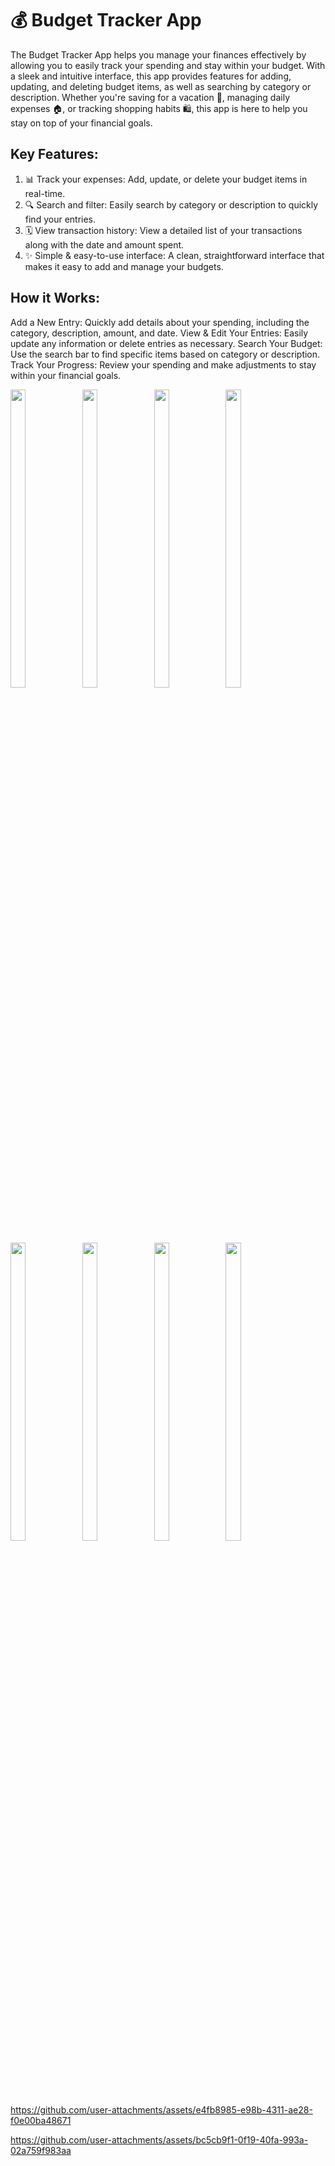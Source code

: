# 💰 Budget Tracker App

The Budget Tracker App helps you manage your finances effectively by allowing you to easily track your spending and stay within your budget. With a sleek and intuitive interface, this app provides features for adding, updating, and deleting budget items, as well as searching by category or description. Whether you're saving for a vacation 🌴, managing daily expenses 🏠, or tracking shopping habits 🛍️, this app is here to help you stay on top of your financial goals.

## Key Features:

1. 📊 Track your expenses: Add, update, or delete your budget items in real-time.
2. 🔍 Search and filter: Easily search by category or description to quickly find your entries.
3. 🗓️ View transaction history: View a detailed list of your transactions along with the date and amount spent.
4. ✨ Simple & easy-to-use interface: A clean, straightforward interface that makes it easy to add and manage your budgets.

## How it Works:
Add a New Entry: Quickly add details about your spending, including the category, description, amount, and date.
View & Edit Your Entries: Easily update any information or delete entries as necessary.
Search Your Budget: Use the search bar to find specific items based on category or description.
Track Your Progress: Review your spending and make adjustments to stay within your financial goals.

<p>
     <img src="https://github.com/user-attachments/assets/e6f0a43e-a418-4554-bdbf-92c4857d24e0"height="35%" width="22%">
    <img src="https://github.com/user-attachments/assets/d0e4faac-f0f7-45b8-9d21-839d146297d3"height="35%" width="22%">
   <img src="https://github.com/user-attachments/assets/cbc6ddc2-cd6c-4697-9021-7b420e2b8a2e"height="35%" width="22%">
      <img src="https://github.com/user-attachments/assets/c3819a17-574d-4a90-b7ae-9b18af9f31d7"height="35%" width="22%">
     <img src="https://github.com/user-attachments/assets/cb1ed1b3-5f20-406e-aa34-7d30ac5123e2"height="35%" width="22%">
    <img src="https://github.com/user-attachments/assets/8ccf9b24-d411-4618-981e-568dffb7b421"height="35%" width="22%">
      <img src="https://github.com/user-attachments/assets/cfcd2ccc-a5a6-409c-a619-6a3da2e7493b"height="35%" width="22%">
      <img src="https://github.com/user-attachments/assets/adf78709-0f8e-4d73-8875-7fc480e063b0"height="35%" width="22%">
</p>



https://github.com/user-attachments/assets/e4fb8985-e98b-4311-ae28-f0e00ba48671


https://github.com/user-attachments/assets/bc5cb9f1-0f19-40fa-993a-02a759f983aa

